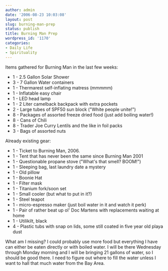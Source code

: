 ```yaml
---
author: admin
date: '2006-08-23 10:03:08'
layout: post
slug: burning-man-prep
status: publish
title: Burning Man Prep
wordpress_id: '1170'
categories:
- Daily Life
- Spirituality
---
```


Items gathered for Burning Man in the last few weeks:

-   1 - 2.5 Gallon Solar Shower
-   3 - 7 Gallon Water containers
-   1 - Thermarest self-inflating matress (mmmmm)
-   1 - Inflatable easy chair
-   1 - LED head lamp
-   1 - 2 Liter camelback backpack with extra pockets
-   2 - Large tubes of SPF50 sun block ("White people unite!")
-   8 - Packages of assorted freeze dried food (just add boiling water!)
-   8 - Cans of Chili
-   8 - Trader Joe Curry Lentils and the like in foil packs
-   3 - Bags of assorted nuts

Already existing gear:

-   1 - Ticket to Burning Man, 2006.
-   1 - Tent that has never been the same since Burning Man 2001
-   1 - Questionable propane stove ("What's that smell? BOOM!")
-   1 - Sleeping bag, last laundry date a mystery
-   1 - Old pillow
-   1 - Boonie Hat
-   1 - Filter mask
-   1 - Titanium fork/soon set
-   1 - Small cooler (but what to put in it?)
-   1 - Steel teapot
-   1 - micro-espresso maker (just boil water in it and watch it perk)
-   1 - Pair of rather beat up ol' Doc Martens with replacements waiting
    at home
-   1 - Utilikilt, black
-   4 - Plastic tubs with snap on lids, some still coated in five year
    old playa dust

What am I missing? I could probably use more food but everything I have
can either be eaten directly or with boiled water. I will be there
Wednesday through Monday morning and I will be bringing 21 gallons of
water, so I should be good there. I need to figure out where to fill the
water unless I want to hall that much water from the Bay Area.
